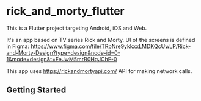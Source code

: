 # rick_and_morty_flutter

This is a Flutter project targeting Android, iOS and Web.

It's an app based on TV series Rick and Morty. 
UI of the screens is defined in Figma: https://www.figma.com/file/TRpNre9ykkxxLMDKQcUwLP/Rick-and-Morty-Design?type=design&node-id=0-1&mode=design&t=FeJwM5mrR0HqJChF-0

This app uses https://rickandmortyapi.com/ API for making network calls.

## Getting Started
